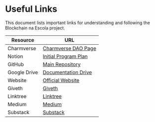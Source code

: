 # Useful Links

This document lists important links for understanding and following the Blockchain na Escola project.

| Resource        | URL                                                                 
|----------------|----------------------------------------------------------------------
| Charmverse      | [Charmverse DAO Page](https://app.charmverse.io/bne-dao/blockchain-na-escola/overview)          
| Notion          | [Initial Program Plan](https://www.notion.so/blockchainnaescola/In-ci-os-Programas-d4ff8e31f4e348b8af27cfde1a6e0534)
| GitHub          | [Main Repository](https://github.com/BlockchainnaEscola/BlockchainnaEscola)
| Google Drive    | [Documentation Drive](https://drive.google.com/drive/u/3/folders/1wR3MW8mYvnWli6KM5rAIA3E-P_K8DBpl)
| Website         | [Official Website](https://blockchainnaescola.org)
| Giveth          | [Giveth](https://giveth.io/project/blockchain-in-the-classroom)
| Linktree        | [Linktree](https://linktr.ee/blockchainnaescola)
| Medium          | [Medium](https://medium.com/@blockchainnaescola)
| Substack        | [Substack](https://blockchainnaescola.substack.com/)



